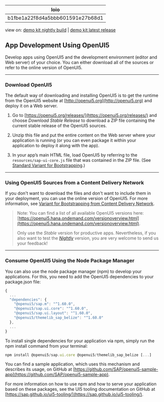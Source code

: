 <!-- loiob1fbe1a22f8d4a5bbb601591e27b68d1 -->

| loio |
| -----|
| b1fbe1a22f8d4a5bbb601591e27b68d1 |

<div id="loio">

view on: [demo kit nightly build](https://openui5nightly.hana.ondemand.com/#/topic/b1fbe1a22f8d4a5bbb601591e27b68d1) | [demo kit latest release](https://openui5.hana.ondemand.com/#/topic/b1fbe1a22f8d4a5bbb601591e27b68d1)</div>

## App Development Using OpenUI5

Develop apps using OpenUI5 and the development environment \(editor and Web server\) of your choice. You can either download all of the sources or refer to the online version of OpenUI5.

***

### Download OpenUI5

The default way of downloading and installing OpenUI5 is to get the runtime from the OpenUI5 website at [http://openui5.org](http://openui5.org) and deploy it on a Web server.

1.  Go to [https://openui5.org/releases/](https://openui5.org/releases/) and choose *Download Stable Release* to download a ZIP file containing the current stable release of the OpenUI5 sources.

2.  Unzip this file and put the entire content on the Web server where your application is running \(or you can even package it within your application to deploy it along with the app\).

3.  In your app’s main HTML file, load OpenUI5 by referring to the `resources/sap-ui-core.js` file that was contained in the ZIP file. \(See [Standard Variant for Bootstrapping](Standard_Variant_for_Bootstrapping_91f1f45.md).\)


***

### Using OpenUI5 Sources from a Content Delivery Network

If you don't want to download the files and don't want to include them in your deployment, you can use the online version of OpenUI5. For more information, see [Variant for Bootstrapping from Content Delivery Network](Variant_for_Bootstrapping_from_Content_Delivery_Network_2d3eb2f.md).

> Note:
> You can find a list of all available OpenUI5 versions here: [https://openui5.hana.ondemand.com/versionoverview.html](https://openui5.hana.ondemand.com/versionoverview.html).
> 
> Only use the *Stable* version for productive apps. Nevertheless, if you also want to test the [*Nightly*](https://openui5nightly.hana.ondemand.com) version, you are very welcome to send us your feedback!
> 
> 

***

<a name="loiob1fbe1a22f8d4a5bbb601591e27b68d1__section_pfb_lzx_3fb"/>

### Consume OpenUI5 Using the Node Package Manager

You can also use the node package manager \(npm\) to develop your applications. For this, you need to add the OpenUI5 dependencies to your package.json file:

``` js
{
  ...
  "dependencies": {
    "@openui5/sap.m": "^1.60.0",
    "@openui5/sap.ui.core": "^1.60.0",
    "@openui5/sap.ui.layout": "^1.60.0",
    "@openui5/themelib_sap_belize": "^1.60.0"
  },
  ...
}
```

To install single dependencies for your application via npm, simply run the npm install command from your terminal:

```node.js
npm install @openui5/sap.ui.core @openui5/themelib_sap_belize [...]
```

You can find a sample application, which uses this mechanism and describes its usage, on GitHub at [https://github.com/SAP/openui5-sample-app](https://github.com/SAP/openui5-sample-app).

For more information on how to use npm and how to serve your application based on these packages, see the UI5 tooling documentation on GitHub at [https://sap.github.io/ui5-tooling/](https://sap.github.io/ui5-tooling/).

